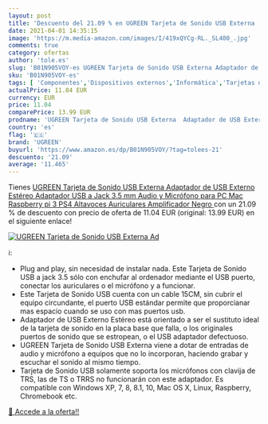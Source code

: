 ```yaml
---
layout: post
title: 'Descuento del 21.09 % en UGREEN Tarjeta de Sonido USB Externa  Ad'
date: 2021-04-01 14:35:15
image: 'https://m.media-amazon.com/images/I/419xQYCg-RL._SL400_.jpg'
comments: true
category: ofertas
author: 'tole.es'
slug: 'B01N905VOY-es UGREEN Tarjeta de Sonido USB Externa Adaptador de USB...'
sku: 'B01N905VOY-es'
tags: [ 'Componentes','Dispositivos externos','Informática','Tarjetas de sonido externas','ps4','ugreen', ]
actualPrice: 11.04 EUR
currency: EUR
price: 11.04
comparePrice: 13.99 EUR
prodname: 'UGREEN Tarjeta de Sonido USB Externa  Adaptador de USB Externo Estéreo  Adaptador USB a Jack 3.5 mm Audio y Micrófono para PC  Mac  Raspberry pi 3  PS4  Altavoces  Auriculares  Amplificador  Negro '
country: 'es'
flag: '🇪🇸'
brand: 'UGREEN'
buyurl: 'https://www.amazon.es/dp/B01N905VOY/?tag=tolees-21'
descuento: '21.09'
average: '11.465'
---
```


Tienes [UGREEN Tarjeta de Sonido USB Externa  Adaptador de USB Externo Estéreo  Adaptador USB a Jack 3.5 mm Audio y Micrófono para PC  Mac  Raspberry pi 3  PS4  Altavoces  Auriculares  Amplificador  Negro ](https://www.amazon.es/dp/B01N905VOY/?tag=tolees-21) con un 21.09 % de descuento con precio de oferta de 11.04 EUR (original: 13.99 EUR) en el siguiente enlace!

[![UGREEN Tarjeta de Sonido USB Externa  Ad](https://m.media-amazon.com/images/I/419xQYCg-RL._SL400_.jpg)](https://www.amazon.es/dp/B01N905VOY/?tag=tolees-21)

ℹ️:

- Plug and play, sin necesidad de instalar nada. Este Tarjeta de Sonido USB a jack 3.5 sólo con enchufar al ordenador mediante el USB puerto, conectar los auriculares o el micrófono y a funcionar.
- Este Tarjeta de Sonido USB cuenta con un cable 15CM, sin cubrir el equipo circundante, el puerto USB estándar permite que proporcianar mas espacio cuando se uso con mas puertos usb.
- Adaptador de USB Externo Estéreo está orientado a ser el sustituto ideal de la tarjeta de sonido en la placa base que falla, o los originales puertos de sonido que se estropean, o el USB adaptador defectuoso.
- UGREEN Tarjeta de Sonido USB Externa viene a dotar de entradas de audio y micrófono a equipos que no lo incorporan, haciendo grabar y escuchar el sonido al mismo tiempo.
- Tarjeta de Sonido USB solamente soporta los micrófonos con clavija de TRS, las de TS o TRRS no funcionarán con este adaptador. Es compatible con Windows XP, 7, 8, 8.1, 10, Mac OS X, Linux, Raspberry, Chromebook etc.

[🛒 Accede a la oferta!!](https://www.amazon.es/dp/B01N905VOY/?tag=tolees-21)

